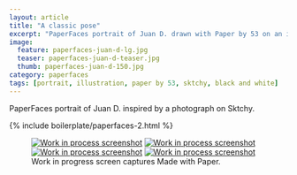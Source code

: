 ```yaml
---
layout: article
title: "A classic pose"
excerpt: "PaperFaces portrait of Juan D. drawn with Paper by 53 on an iPad."
image: 
  feature: paperfaces-juan-d-lg.jpg
  teaser: paperfaces-juan-d-teaser.jpg
  thumb: paperfaces-juan-d-150.jpg
category: paperfaces
tags: [portrait, illustration, paper by 53, sktchy, black and white]
---
```


PaperFaces portrait of Juan D. inspired by a photograph on Sktchy.

{% include boilerplate/paperfaces-2.html %}

<figure class="third">
  <a href="{{ site.url }}/images/paperfaces-juan-d-process-1-lg.jpg"><img src="{{ site.url }}/images/paperfaces-juan-d-process-1-600.jpg" alt="Work in process screenshot"></a>
  <a href="{{ site.url }}/images/paperfaces-juan-d-process-2-lg.jpg"><img src="{{ site.url }}/images/paperfaces-juan-d-process-2-600.jpg" alt="Work in process screenshot"></a>
  <a href="{{ site.url }}/images/paperfaces-juan-d-process-3-lg.jpg"><img src="{{ site.url }}/images/paperfaces-juan-d-process-3-600.jpg" alt="Work in process screenshot"></a>
  <a href="{{ site.url }}/images/paperfaces-juan-d-process-4-lg.jpg"><img src="{{ site.url }}/images/paperfaces-juan-d-process-4-600.jpg" alt="Work in process screenshot"></a>
  <figcaption>Work in progress screen captures Made with Paper.</figcaption>
</figure>